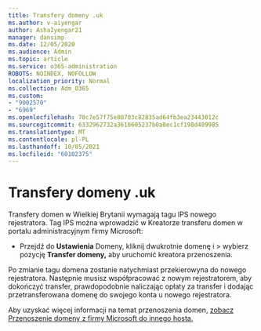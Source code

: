 ```yaml
---
title: Transfery domeny .uk
ms.author: v-aiyengar
author: AshaIyengar21
manager: dansimp
ms.date: 12/05/2020
ms.audience: Admin
ms.topic: article
ms.service: o365-administration
ROBOTS: NOINDEX, NOFOLLOW
localization_priority: Normal
ms.collection: Adm_O365
ms.custom:
- "9002570"
- "6969"
ms.openlocfilehash: 70c7e57f75e80703c82835ad64fb3ea23443012c
ms.sourcegitcommit: 6332962732a3616605237b0a8ec1cf198d409985
ms.translationtype: MT
ms.contentlocale: pl-PL
ms.lasthandoff: 10/05/2021
ms.locfileid: "60102375"
---
```

# <a name="uk-domain-transfers"></a>Transfery domeny .uk

Transfery domen w Wielkiej Brytanii wymagają tagu IPS nowego rejestratora. Tag IPS można wprowadzić w Kreatorze transferu domen w portalu administracyjnym firmy Microsoft:

- Przejdź do **Ustawienia** Domeny, kliknij dwukrotnie domenę i  >  [](https://admin.microsoft.com/#/Domains)wybierz pozycję **Transfer domeny,** aby uruchomić kreatora przenoszenia.

Po zmianie tagu domena zostanie natychmiast przekierowyna do nowego rejestratora. Następnie musisz współpracować z nowym rejestratorem, aby dokończyć transfer, prawdopodobnie naliczając opłaty za transfer i dodając przetransferowana domenę do swojego konta u nowego rejestratora.

Aby uzyskać więcej informacji na temat przenoszenia domen, [zobacz Przenoszenie domeny z firmy Microsoft do innego hosta.](https://docs.microsoft.com/microsoft-365/admin/get-help-with-domains/transfer-a-domain-from-microsoft-to-another-host)
